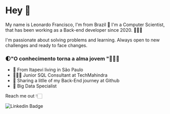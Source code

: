 # Hey 👋

My name is Leonardo Francisco, I'm from Brazil 💚 I'm a Computer Scientist, that has been working as a Back-end developer since 2020. 👨🏻‍💻

I'm passionate about solving problems and learning. Always open to new challenges and ready to face changes.

### 🌓"O conhecimento torna a alma jovem "🧑🏻‍🎨

- 📍 From Itapevi living in  São Paulo 
-  👨🏻‍💻 Junior SQL Consultant at TechMahindra
-  📘 Sharing a litlle of my Back-End journey at Github
-  📘 Big Data Specialist

Reach me out 👇🏻

![Linkedin Badge](https://img.shields.io/badge/LinkedIn-blue?style=flat&logo=linkedin&labelColor=blue&link=https://www.linkedin.com/in/leonardoalvesfrancisco/)    	
